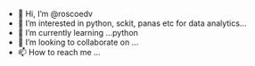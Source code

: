 - 👋 Hi, I’m @roscoedv
- 👀 I’m interested in python, sckit, panas etc for data analytics...
- 🌱 I’m currently learning ...python
- 💞️ I’m looking to collaborate on ...
- 📫 How to reach me ...

<!---
roscoedv/roscoedv is a ✨ special ✨ repository because its `README.md` (this file) appears on your GitHub profile.
You can click the Preview link to take a look at your changes.
--->
